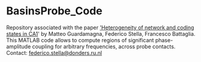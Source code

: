 # BasinsProbe_Code
Repository associated with the paper ['Heterogeneity of network and coding states in CA1](https://www.biorxiv.org/content/10.1101/2021.12.22.473863v2.full)' by Matteo Guardamagna, Federico Stella, Francesco Battaglia. This MATLAB code allows to compute regions of significant phase-amplitude coupling for arbitrary frequencies, across probe contacts. 
Contact: federico.stella@donders.ru.nl   
